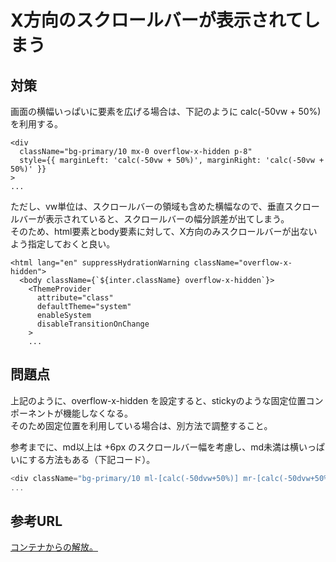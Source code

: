 # X方向のスクロールバーが表示されてしまう

## 対策

画面の横幅いっぱいに要素を広げる場合は、下記のように calc(-50vw + 50%) を利用する。

```tsx
<div
  className="bg-primary/10 mx-0 overflow-x-hidden p-8"
  style={{ marginLeft: 'calc(-50vw + 50%)', marginRight: 'calc(-50vw + 50%)' }}
>
...
```

ただし、vw単位は、スクロールバーの領域も含めた横幅なので、垂直スクロールバーが表示されていると、スクロールバーの幅分誤差が出てしまう。  
そのため、html要素とbody要素に対して、X方向のみスクロールバーが出ないよう指定しておくと良い。  

```tsx
<html lang="en" suppressHydrationWarning className="overflow-x-hidden">
  <body className={`${inter.className} overflow-x-hidden`}>
    <ThemeProvider
      attribute="class"
      defaultTheme="system"
      enableSystem
      disableTransitionOnChange
    >
    ...
```

## 問題点

上記のように、overflow-x-hidden を設定すると、stickyのような固定位置コンポーネントが機能しなくなる。  
そのため固定位置を利用している場合は、別方法で調整すること。

参考までに、md以上は +6px のスクロールバー幅を考慮し、md未満は横いっぱいにする方法もある（下記コード）。

```ts
<div className="bg-primary/10 ml-[calc(-50dvw+50%)] mr-[calc(-50dvw+50%)] p-8 md:ml-[calc(-50dvw+50%+6px)] md:mr-[calc(-50dvw+50%+6px)]">
...
```

## 参考URL

[コンテナからの解放。](https://lopan.jp/breaking-out/)
